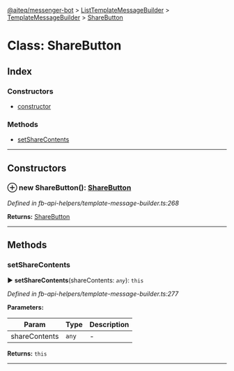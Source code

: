 [@aiteq/messenger-bot](../README.md) > [ListTemplateMessageBuilder](../classes/listtemplatemessagebuilder.md) > [TemplateMessageBuilder](../modules/listtemplatemessagebuilder.templatemessagebuilder.md) > [ShareButton](../classes/listtemplatemessagebuilder.templatemessagebuilder.sharebutton.md)



# Class: ShareButton

## Index

### Constructors

* [constructor](listtemplatemessagebuilder.templatemessagebuilder.sharebutton.md#constructor)


### Methods

* [setShareContents](listtemplatemessagebuilder.templatemessagebuilder.sharebutton.md#setsharecontents)



---
## Constructors
<a id="constructor"></a>


### ⊕ **new ShareButton**(): [ShareButton](listtemplatemessagebuilder.templatemessagebuilder.sharebutton.md)



*Defined in fb-api-helpers/template-message-builder.ts:268*





**Returns:** [ShareButton](listtemplatemessagebuilder.templatemessagebuilder.sharebutton.md)

---


## Methods
<a id="setsharecontents"></a>

###  setShareContents

► **setShareContents**(shareContents: *`any`*): `this`




*Defined in fb-api-helpers/template-message-builder.ts:277*



**Parameters:**

| Param | Type | Description |
| ------ | ------ | ------ |
| shareContents | `any`   |  - |





**Returns:** `this`





___


